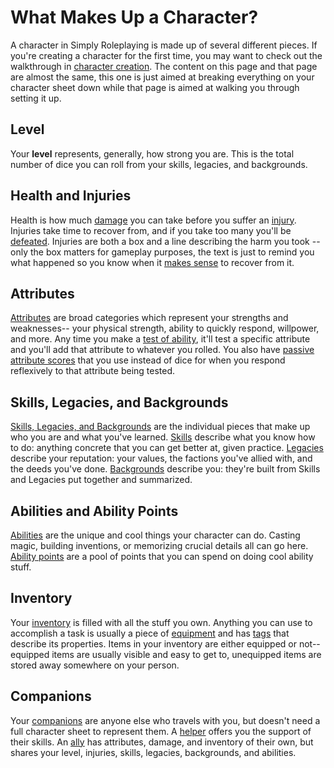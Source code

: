 # What Makes Up a Character?

A character in Simply Roleplaying is made up of several different pieces. If you're creating a character for the first time, you may want to check out the walkthrough in [character creation](../getting_started/creation.md). The content on this page and that page are almost the same, this one is just aimed at breaking everything on your character sheet down while that page is aimed at walking you through setting it up.

## Level

Your **level** represents, generally, how strong you are. This is the total number of dice you can roll from your skills, legacies, and backgrounds.

## Health and Injuries

Health is how much [damage](health.md#damage) you can take before you suffer an [injury](health.md#injury). Injuries take time to recover from, and if you take too many you'll be [defeated](health.md#defeat). Injuries are both a box and a line describing the harm you took -- only the box matters for gameplay purposes, the text is just to remind you what happened so you know when it [makes sense](../getting_started/index.md#narrative-truth) to recover from it.

## Attributes

[Attributes](attributes.md) are broad categories which represent your strengths and weaknesses-- your physical strength, ability to quickly respond, willpower, and more. Any time you make a [test of ability](../gameplay/tests.md), it'll test a specific attribute and you'll add that attribute to whatever you rolled. You also have [passive attribute scores](attributes.md#passive-attribute-scores) that you use instead of dice for when you respond reflexively to that attribute being tested.

## Skills, Legacies, and Backgrounds

[Skills, Legacies, and Backgrounds](backgrounds.md) are the individual pieces that make up who you are and what you've learned. [Skills](backgrounds.md#developing-skills) describe what you know how to do: anything concrete that you can get better at, given practice. [Legacies](backgrounds.md#earning-legacies) describe your reputation: your values, the factions you've allied with, and the deeds you've done. [Backgrounds](backgrounds.md#building-a-background) describe you: they're built from Skills and Legacies put together and summarized.

## Abilities and Ability Points

[Abilities](abilities.md) are the unique and cool things your character can do. Casting magic, building inventions, or memorizing crucial details all can go here. [Ability points](abilities.md#ability-points) are a pool of points that you can spend on doing cool ability stuff.

## Inventory

Your [inventory](equipment.md) is filled with all the stuff you own. Anything you can use to accomplish a task is usually a piece of [equipment](equipment.md#equipment) and has [tags](equipment.md#tags) that describe its properties. Items in your inventory are either equipped or not-- equipped items are usually visible and easy to get to, unequipped items are stored away somewhere on your person.

## Companions

Your [companions](companions.md) are anyone else who travels with you, but doesn't need a full character sheet to represent them. A [helper](companions.md#helpers) offers you the support of their skills. An [ally](companions.md#allies) has attributes, damage, and inventory of their own, but shares your level, injuries, skills, legacies, backgrounds, and abilities.

